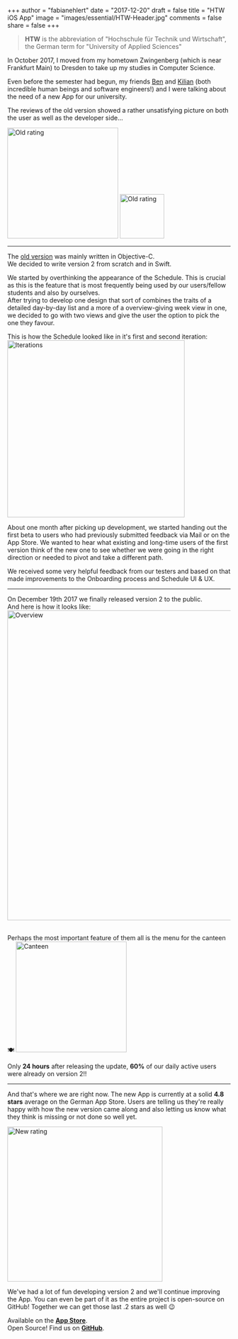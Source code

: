 +++
author = "fabianehlert"
date = "2017-12-20"
draft = false
title = "HTW iOS App"
image = "images/essential/HTW-Header.jpg"
comments = false
share = false
+++

> **HTW** is the abbreviation of "Hochschule für Technik und Wirtschaft", the German term for "University of Applied Sciences"

In October 2017, I moved from my hometown Zwingenberg (which is near Frankfurt Main) to Dresden to take up my studies in Computer Science.

Even before the semester had begun, my friends [Ben](https://twitter.com/BenchR/) and [Kilian](https://twitter.com/kiliankoe/) (both incredible human beings and software engineers!) and I were talking about the need of a new App for our university.

The reviews of the old version showed a rather unsatisfying picture on both the user as well as the developer side...

<img src="../htw/old-rating.jpg" alt="Old rating" style="width: 250px;"/>
<img src="../htw/warmalgut.jpg" alt="Old rating" style="width: 100px;"/>

---

The [old version](https://github.com/HTWDD/htwcampus_old) was mainly written in Objective-C.<br>We decided to write version 2 from scratch and in Swift.

We started by overthinking the appearance of the Schedule. This is crucial as this is the feature that is most frequently being used by our users/fellow students and also by ourselves.<br>
After trying to develop one design that sort of combines the traits of a detailed day-by-day list and a more of a overview-giving week view in one, we decided to go with two views and give the user the option to pick the one they favour.

This is how the Schedule looked like in it's first and second iteration:
<img src="../htw/iterations.jpg" alt="Iterations" style="width: 400px;"/>

About one month after picking up development, we started handing out the first beta to users who had previously submitted feedback via Mail or on the App Store. We wanted to hear what existing and long-time users of the first version think of the new one to see whether we were going in the right direction or needed to pivot and take a different path.

We received some very helpful feedback from our testers and based on that made improvements to the Onboarding process and Schedule UI & UX.

---

On December 19th 2017 we finally released version 2 to the public.<br>And here is how it looks like:
<img src="../htw/overview1.jpg" alt="Overview" style="width: 700px;"/>

<br>
Perhaps the most important feature of them all is the menu for the canteen 🍽
<img src="../htw/mensa.jpg" alt="Canteen" style="width: 250px;"/>

Only **24 hours** after releasing the update, **60%** of our daily active users were already on version 2!!

---

And that's where we are right now. The new App is currently at a solid **4.8 stars** average on the German App Store. Users are telling us they're really happy with how the new version came along and also letting us know what they think is missing or not done so well yet.

<img src="../htw/new-rating.jpg" alt="New rating" style="width: 350px;"/>

We've had a lot of fun developing version 2 and we'll continue improving the App. You can even be part of it as the entire project is open-source on GitHub! Together we can get those last .2 stars as well 😉

Available on the **[App Store](https://itunes.apple.com/de/app/htw-dresden/id1255817820?mt=8)**.<br>
Open Source! Find us on **[GitHub](https://github.com/HTWDD/htwcampus)**.
